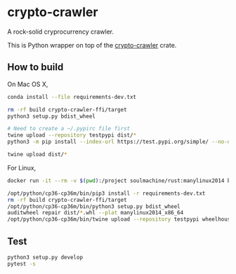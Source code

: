 # crypto-crawler

A rock-solid cryprocurrency crawler.

This is Python wrapper on top of the [crypto-crawler](https://github.com/soulmachine/crypto-crawler-rs/tree/main/crypto-crawler) crate.

## How to build

On Mac OS X,

```bash
conda install --file requirements-dev.txt

rm -rf build crypto-crawler-ffi/target
python3 setup.py bdist_wheel

# Need to create a ~/.pypirc file first
twine upload --repository testpypi dist/*
python3 -m pip install --index-url https://test.pypi.org/simple/ --no-deps crypto-crawler

twine upload dist/*
```

For Linux,

```bash
docker run -it --rm -v $(pwd):/project soulmachine/rust:manylinux2014 bash

/opt/python/cp36-cp36m/bin/pip3 install -r requirements-dev.txt
rm -rf build crypto-crawler-ffi/target
/opt/python/cp36-cp36m/bin/python3 setup.py bdist_wheel
auditwheel repair dist/*.whl --plat manylinux2014_x86_64
/opt/python/cp36-cp36m/bin/twine upload --repository testpypi wheelhouse/*
```

## Test

```bash
python3 setup.py develop
pytest -s
```
